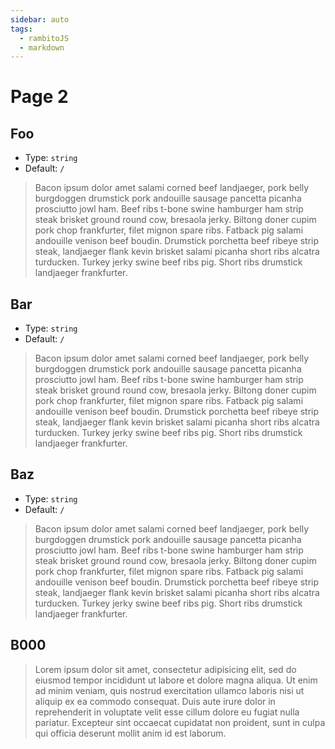 ```yaml
---
sidebar: auto
tags:
  - rambitoJS
  - markdown
---
```


# Page 2

## Foo

- Type: `string`
- Default: `/`

> Bacon ipsum dolor amet salami corned beef landjaeger, pork belly burgdoggen drumstick pork andouille sausage pancetta picanha prosciutto jowl ham. Beef ribs t-bone swine hamburger ham strip steak brisket ground round cow, bresaola jerky. Biltong doner cupim pork chop frankfurter, filet mignon spare ribs. Fatback pig salami andouille venison beef boudin. Drumstick porchetta beef ribeye strip steak, landjaeger flank kevin brisket salami picanha short ribs alcatra turducken. Turkey jerky swine beef ribs pig. Short ribs drumstick landjaeger frankfurter.

## Bar

- Type: `string`
- Default: `/`

> Bacon ipsum dolor amet salami corned beef landjaeger, pork belly burgdoggen drumstick pork andouille sausage pancetta picanha prosciutto jowl ham. Beef ribs t-bone swine hamburger ham strip steak brisket ground round cow, bresaola jerky. Biltong doner cupim pork chop frankfurter, filet mignon spare ribs. Fatback pig salami andouille venison beef boudin. Drumstick porchetta beef ribeye strip steak, landjaeger flank kevin brisket salami picanha short ribs alcatra turducken. Turkey jerky swine beef ribs pig. Short ribs drumstick landjaeger frankfurter.

## Baz

- Type: `string`
- Default: `/`

> Bacon ipsum dolor amet salami corned beef landjaeger, pork belly burgdoggen drumstick pork andouille sausage pancetta picanha prosciutto jowl ham. Beef ribs t-bone swine hamburger ham strip steak brisket ground round cow, bresaola jerky. Biltong doner cupim pork chop frankfurter, filet mignon spare ribs. Fatback pig salami andouille venison beef boudin. Drumstick porchetta beef ribeye strip steak, landjaeger flank kevin brisket salami picanha short ribs alcatra turducken. Turkey jerky swine beef ribs pig. Short ribs drumstick landjaeger frankfurter.

## B000

> Lorem ipsum dolor sit amet, consectetur adipisicing elit, sed do eiusmod tempor incididunt ut labore et dolore magna aliqua. Ut enim ad minim veniam, quis nostrud exercitation ullamco laboris nisi ut aliquip ex ea commodo consequat. Duis aute irure dolor in reprehenderit in voluptate velit esse cillum dolore eu fugiat nulla pariatur. Excepteur sint occaecat cupidatat non proident, sunt in culpa qui officia deserunt mollit anim id est laborum.
